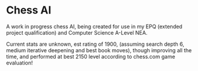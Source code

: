 # Chess AI #
A work in progress chess AI, being created for use in my EPQ (extended project qualification) and Computer Science A-Level NEA.

Current stats are unknown, est rating of 1900, (assuming search depth 6, medium iterative deepening and best book moves), though improving all the time, and performed at best 2150 level according to chess.com game evaluation!
